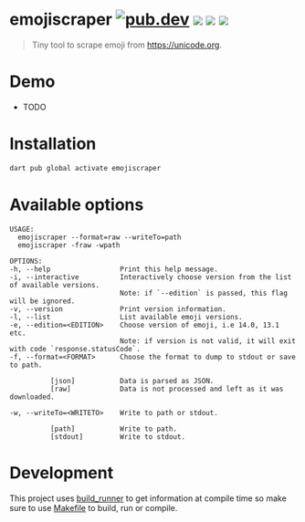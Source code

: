 # emojiscraper [![pub.dev](https://img.shields.io/pub/v/emojiscraper.svg)](https://pub.dev/packages/emojiscraper) ![](https://img.shields.io/librariesio/github/pjmp/emojiscraper?style=plastic) ![](https://img.shields.io/github/license/pjmp/emojiscraper) ![](https://img.shields.io/badge/contributors-welcomed-green)


> Tiny tool to scrape emoji from https://unicode.org.


# Demo

- TODO


# Installation

```bash
dart pub global activate emojiscraper
```


# Available options

```
USAGE:
  emojiscraper --format=raw --writeTo=path
  emojiscraper -fraw -wpath

OPTIONS:
-h, --help                 Print this help message.
-i, --interactive          Interactively choose version from the list of available versions.
                           Note: if `--edition` is passed, this flag will be ignored.
-v, --version              Print version information.
-l, --list                 List available emoji versions.
-e, --edition=<EDITION>    Choose version of emoji, i.e 14.0, 13.1 etc.
                           Note: if version is not valid, it will exit with code `response.statusCode`.
-f, --format=<FORMAT>      Choose the format to dump to stdout or save to path.

          [json]           Data is parsed as JSON.
          [raw]            Data is not processed and left as it was downloaded.

-w, --writeTo=<WRITETO>    Write to path or stdout.

          [path]           Write to path.
          [stdout]         Write to stdout.
```


# Development

This project uses [build_runner](https://pub.dev/packages/build_runner) to get information at compile time so make sure to use [Makefile](./Makefile) to build, run or compile.
